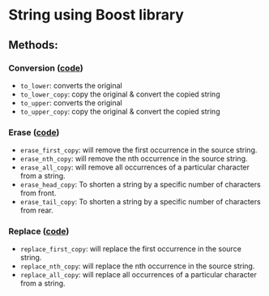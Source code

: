# String using Boost library
## Methods:
### Conversion ([code](./str_copy_orig.cpp))
* `to_lower`: converts the original
* `to_lower_copy`: copy the original & convert the copied string
* `to_upper`: converts the original
* `to_upper_copy`: copy the original & convert the copied string

### Erase ([code](./str_erase_copy.cpp))
* `erase_first_copy`: will remove the first occurrence in the source string.
* `erase_nth_copy`: will remove the nth occurrence in the source string.
* `erase_all_copy`: will remove all occurrences of a particular character from a string.
* `erase_head_copy`: To shorten a string by a specific number of characters from front.
* `erase_tail_copy`: To shorten a string by a specific number of characters from rear.

### Replace ([code](./str_replace_copy.cpp))
* `replace_first_copy`:  will replace the first occurrence in the source string.
* `replace_nth_copy`:  will replace the nth occurrence in the source string.
* `replace_all_copy`:  will replace all occurrences of a particular character from a string.